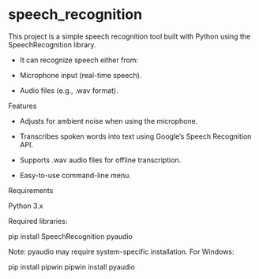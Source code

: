 # speech_recognition


This project is a simple speech recognition tool built with Python using the SpeechRecognition
 library.
- It can recognize speech either from:

- Microphone input (real-time speech).

- Audio files (e.g., .wav format).


Features

- Adjusts for ambient noise when using the microphone.

- Transcribes spoken words into text using Google’s Speech Recognition API.

- Supports .wav audio files for offline transcription.

- Easy-to-use command-line menu.


Requirements


Python 3.x

Required libraries:

pip install SpeechRecognition pyaudio


Note: pyaudio may require system-specific installation.
For Windows:

pip install pipwin
pipwin install pyaudio
